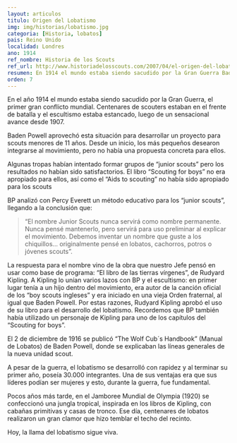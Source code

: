 ```yaml
---
layout: articulos
titulo: Origen del Lobatismo
img: img/historias/lobatismo.jpg
categoria: [Historia, lobatos]
pais: Reino Unido
localidad: Londres
ano: 1914
ref_nombre: Historia de los Scouts
ref_url: http://www.historiadelosscouts.com/2007/04/el-origen-del-lobatismo
resumen: En 1914 el mundo estaba siendo sacudido por la Gran Guerra Baden Powell aprovechó esta situación para desarrollar un proyecto para scouts menores de 11 años.
orden: 7
---
```

En el año 1914 el mundo estaba siendo sacudido por la Gran Guerra, el primer gran conflicto mundial. Centenares de scouters estaban en el frente de batalla y el escultismo estaba estancado, luego de un sensacional avance desde 1907.

<amp-img src="{{site.baseurl}}/img/historias/lobatismo1.jpg" width="120" height="179" alt="Manual de Lobatos" layout="fixed" class="img_left rounded"></amp-img>

Baden Powell aprovechó esta situación para desarrollar un proyecto para scouts menores de 11 años. Desde un inicio, los más pequeños desearon integrarse al movimiento, pero no había una propuesta concreta para ellos.

Algunas tropas habían intentado formar grupos de “junior scouts” pero los resultados no habían sido satisfactorios. El libro “Scouting for boys” no era apropiado para ellos, así como el “Aids to scouting” no había sido apropiado para los scouts

BP analizó con Percy Everett un método educativo para los “junior scouts”, llegando a la conclusión que:

> “El nombre Junior Scouts nunca servirá como nombre permanente. Nunca pensé mantenerlo, pero servirá para uso preliminar al explicar el movimiento. Debemos inventar un nombre que guste a los chiquillos… originalmente pensé en lobatos, cachorros, potros o jóvenes scouts”.

La respuesta para el nombre vino de la obra que nuestro Jefe pensó en usar como base de programa: “El libro de las tierras vírgenes”, de Rudyard Kipling. A Kipling lo unían varios lazos con BP y el escultismo: en primer lugar tenía a un hijo dentro del movimiento, era autor de la canción oficial de los “boy scouts ingleses” y era iniciado en una vieja Orden fraternal, al igual que Baden Powell. Por estas razones, Rudyard Kipling aprobó el uso de su libro para el desarrollo del lobatismo. Recordemos que BP también había utilizado un personaje de Kipling para uno de los capítulos del “Scouting for boys”.

El 2 de diciembre de 1916 se publicó “The Wolf Cub´s Handbook” (Manual de Lobatos) de Baden Powell, donde se explicaban las líneas generales de la nueva unidad scout.

A pesar de la guerra, el lobatismo se desarrolló con rapidez y al terminar su primer año, poseía 30.000 integrantes. Una de sus ventajas era que sus líderes podían ser mujeres y esto, durante la guerra, fue fundamental.

Pocos años más tarde, en el Jamboree Mundial de Olympia (1920) se confeccionó una jungla tropical, inspirada en los libros de Kipling, con cabañas primitivas y casas de tronco. Ese día, centenares de lobatos realizaron un gran clamor que hizo temblar el techo del recinto.

Hoy, la llama del lobatismo sigue viva.